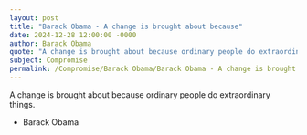 ```yaml
---
layout: post
title: "Barack Obama - A change is brought about because"
date: 2024-12-28 12:00:00 -0000
author: Barack Obama
quote: "A change is brought about because ordinary people do extraordinary things."
subject: Compromise
permalink: /Compromise/Barack Obama/Barack Obama - A change is brought about because
---
```


A change is brought about because ordinary people do extraordinary things.

- Barack Obama
